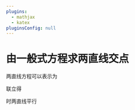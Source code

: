 ```yaml
---
plugins:
  - mathjax
  - katex
pluginsConfig: null
---
```


# 由一般式方程求两直线交点

两直线方程可以表示为  
  
  
联立得

 时两直线平行


